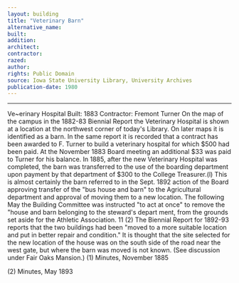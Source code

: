 ```yaml
---
layout: building
title: "Veterinary Barn"
alternative_name: 
built: 
addition:
architect: 
contractor: 
razed: 
author:
rights: Public Domain
source: Iowa State University Library, University Archives
publication-date: 1980 
---
```

---

Ve~erinary Hospital 
Built: 1883 Contractor: Fremont Turner 
On the map of the campus in the 1882-83 Biennial Report the Veterinary Hospital is shown at a location at the northwest corner of today's Library. On later maps it is identified as a barn. 
In the same report it is recorded that a contract has been awarded to F. Turner to build a veterinary hospital for which $500 had been paid. At the November 1883 Board meeting an additional $33 was paid to Turner for his balance. 
In 1885, after the new Veterinary Hospital was completed, the barn was transferred to the use of the boarding department upon payment by that department of $300 to the College Treasurer.(l) 
This is almost certainly the barn referred to in the Sept. 1892 action of the Board approving transfer of the "bus house and barn" to the Agricultural department and approval of moving them to a new location. The following May the Building Committee was instructed "to act at once" to remove the "house and barn belonging to the steward's depart ment, from the grounds set aside for the Athletic Association. 11 (2) The Biennial Report for 1892-93 reports that the two buildings had been "moved to a more suitable location and put in better repair and condition." 
It is thought that the site selected for the new location of the house was on the south side of the road near the west gate, but where the barn was moved is not known. (See discussion under Fair Oaks Mansion.) 
(1) 
Minutes, November 1885 

(2) 
Minutes, May 1893